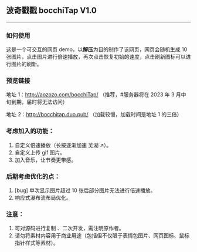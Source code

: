 ## 波奇戳戳 bocchiTap V1.0

---

### 如何使用

这是一个可交互的网页 demo，以**解压**为目的制作了该网页，网页会随机生成 10 张图片，点击图片进行倍速播放，再次点击恢复初始的速度，点击刷新图标可以进行图片的刷新。

### 预览链接

地址 1：http://aozozo.com/bocchiTap/ （推荐，#服务器将在 2023 年 3 月中旬到期，届时将无法访问）

地址 2：http://bocchitap.duo.pub/ （加载较慢，加载时间是地址 1 的三倍）

### 考虑加入的功能：

1. 自定义倍速播放（长按逐渐加速 芜湖 ↗）。
2. 自定义上传 gif 图片。
3. 加入音乐，让节奏更带感。

### 后期考虑优化的点：

1. [bug] 单次显示图片超过 10 张后部分图片无法进行倍速播放。
2. 响应式瀑布流布局优化。

### 注意：

1. 可对源码进行复制 、二次开发，需注明原作者。
2. 请勿将素材内容用于商业用途（包括但不仅限于表情包图片、网页图标、鼠标指针样式等素材）。
